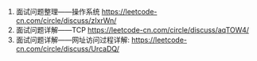 1. 面试问题整理——操作系统  https://leetcode-cn.com/circle/discuss/zIxrWn/
2. 面试问题详解——TCP https://leetcode-cn.com/circle/discuss/aqTOW4/
3. 面试问题详解——网址访问过程详解: https://leetcode-cn.com/circle/discuss/UrcaDQ/
